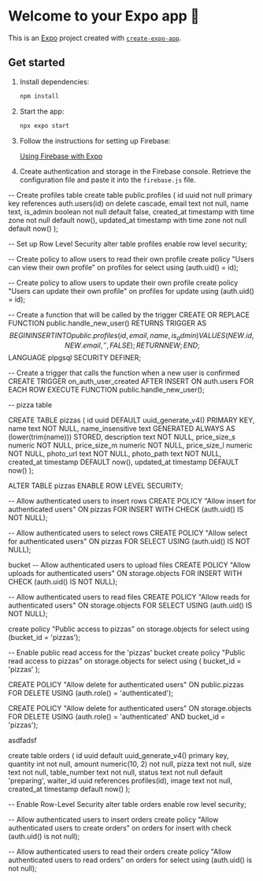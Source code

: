 # Welcome to your Expo app 👋

This is an [Expo](https://expo.dev) project created with [`create-expo-app`](https://www.npmjs.com/package/create-expo-app).

## Get started

1. Install dependencies:

   ```bash
   npm install
   ```

2. Start the app:

   ```bash
   npx expo start
   ```

3. Follow the instructions for setting up Firebase:

   [Using Firebase with Expo](https://docs.expo.dev/guides/using-firebase/)

4. Create authentication and storage in the Firebase console. Retrieve the configuration file and paste it into the `firebase.js` file.

 

 -- Create profiles table
create table
  public.profiles (
    id uuid not null primary key references auth.users(id) on delete cascade,
    email text not null,
    name text,
    is_admin boolean not null default false,
    created_at timestamp with time zone not null default now(),
    updated_at timestamp with time zone not null default now()
  );

-- Set up Row Level Security
alter table profiles enable row level security;

-- Create policy to allow users to read their own profile
create policy "Users can view their own profile"
  on profiles for select
  using (auth.uid() = id);

-- Create policy to allow users to update their own profile
create policy "Users can update their own profile"
  on profiles for update
  using (auth.uid() = id);

-- Create a function that will be called by the trigger
CREATE OR REPLACE FUNCTION public.handle_new_user()
RETURNS TRIGGER AS $$
BEGIN
  INSERT INTO public.profiles (id, email, name, is_admin)
  VALUES (NEW.id, NEW.email, '', FALSE);
  RETURN NEW;
END;
$$ LANGUAGE plpgsql SECURITY DEFINER;

-- Create a trigger that calls the function when a new user is confirmed
CREATE TRIGGER on_auth_user_created
  AFTER INSERT ON auth.users
  FOR EACH ROW EXECUTE FUNCTION public.handle_new_user();




  -- pizza table 

  CREATE TABLE pizzas (
    id uuid DEFAULT uuid_generate_v4() PRIMARY KEY,
    name text NOT NULL,
    name_insensitive text GENERATED ALWAYS AS (lower(trim(name))) STORED,
    description text NOT NULL,
    price_size_s numeric NOT NULL,
    price_size_m numeric NOT NULL,
    price_size_l numeric NOT NULL,
    photo_url text NOT NULL,
    photo_path text NOT NULL,
    created_at timestamp DEFAULT now(),
    updated_at timestamp DEFAULT now()
);

ALTER TABLE pizzas ENABLE ROW LEVEL SECURITY;

-- Allow authenticated users to insert rows
CREATE POLICY "Allow insert for authenticated users"
ON pizzas
FOR INSERT
WITH CHECK (auth.uid() IS NOT NULL);

-- Allow authenticated users to select rows
CREATE POLICY "Allow select for authenticated users"
ON pizzas
FOR SELECT
USING (auth.uid() IS NOT NULL);


bucket
-- Allow authenticated users to upload files
CREATE POLICY "Allow uploads for authenticated users"
ON storage.objects
FOR INSERT
WITH CHECK (auth.uid() IS NOT NULL);

-- Allow authenticated users to read files
CREATE POLICY "Allow reads for authenticated users"
ON storage.objects
FOR SELECT
USING (auth.uid() IS NOT NULL);

create policy "Public access to pizzas"
on storage.objects
for select
using (bucket_id = 'pizzas');


-- Enable public read access for the 'pizzas' bucket
create policy "Public read access to pizzas"
on storage.objects
for select
using (
  bucket_id = 'pizzas'
);


CREATE POLICY "Allow delete for authenticated users"
ON public.pizzas
FOR DELETE
USING (auth.role() = 'authenticated');

CREATE POLICY "Allow delete for authenticated users"
ON storage.objects
FOR DELETE
USING (auth.role() = 'authenticated' AND bucket_id = 'pizzas');

asdfadsf


create table orders (
    id uuid default uuid_generate_v4() primary key,
    quantity int not null,
    amount numeric(10, 2) not null,
    pizza text not null,
    size text not null,
    table_number text not null,
    status text not null default 'preparing',
    waiter_id uuid references profiles(id),
    image text not null,
    created_at timestamp default now()
);

-- Enable Row-Level Security
alter table orders enable row level security;

-- Allow authenticated users to insert orders
create policy "Allow authenticated users to create orders"
on orders
for insert
with check (auth.uid() is not null);

-- Allow authenticated users to read their orders
create policy "Allow authenticated users to read orders"
on orders
for select
using (auth.uid() is not null);